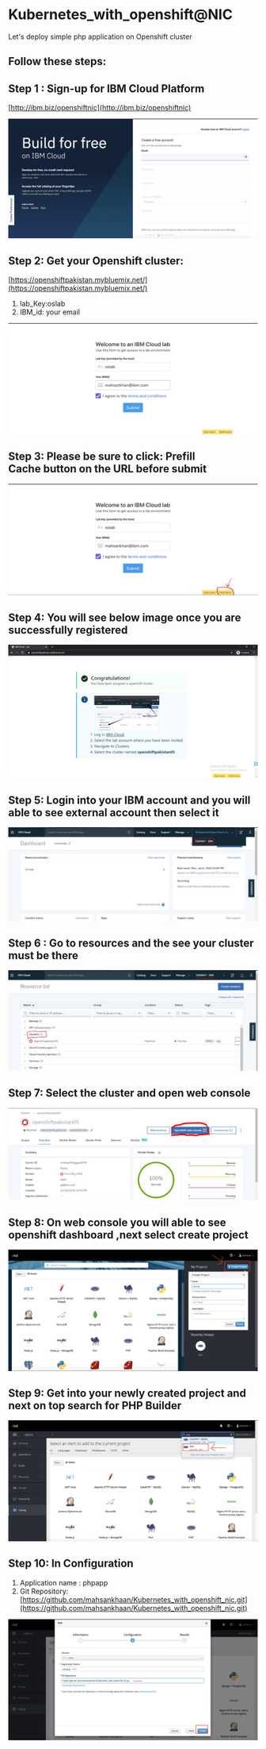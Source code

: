 # Kubernetes_with_openshift@NIC
Let's deploy simple php application on Openshift cluster

## Follow these steps:

## Step 1 : Sign-up for IBM Cloud Platform 

[http://ibm.biz/openshiftnic](http://ibm.biz/openshiftnic)

![GitHub Logo](images/s1.png)



## Step 2: Get your Openshift cluster:
[https://openshiftpakistan.mybluemix.net/](https://openshiftpakistan.mybluemix.net/)
1. lab_Key:oslab
2. IBM_id: your email 

![GitHub Logo](images/s2.png)



## Step 3: Please be sure to click: Prefill Cache button on the URL before submit

![GitHub Logo](images/s3.png)



## Step 4: You will see below image once you are successfully registered

![GitHub Logo](images/s4.jpeg)


## Step 5: Login into your IBM account and you will able to see external account then select it

![GitHub Logo](images/s5.jpeg)

## Step 6 : Go to resources and the see your cluster must be there
![GitHub Logo](images/s6.jpeg)

## Step 7: Select the cluster and open web console
![GitHub Logo](images/s7.jpeg)


## Step 8: On web console you will able to see openshift dashboard ,next select create project
![GitHub Logo](images/s8.png)



## Step 9: Get into your newly created project and next on top search for PHP Builder
![GitHub Logo](images/s9.png)

## Step 10: In Configuration
1. Application name : phpapp
2. Git Repository: [https://github.com/mahsankhaan/Kubernetes_with_openshift_nic.git](https://github.com/mahsankhaan/Kubernetes_with_openshift_nic.git)

![GitHub Logo](images/s10.png)
